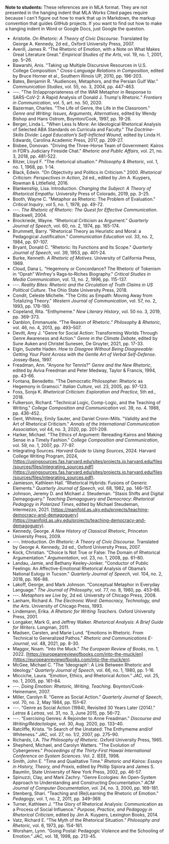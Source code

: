 **Note to students:** These references are in MLA format. They are not presented in the hanging indent that MLA Works Cited pages require because I can't figure out how to mark that up in Markdown, the markup convention that guides GitHub projects. If you want to find out how to make a hanging indent in Word or Google Docs, just Google the question.

- Aristotle. *On Rhetoric: A Theory of Civic Discourse*. Translated by George A. Kennedy, 2d ed., Oxford University Press, 2007.
- Averill, James R. “The Rhetoric of Emotion, with a Note on What Makes Great Literature Great.” *Empirical Studies of the Arts*, vol. 19, no. 1, 2001, pp. 5–26.
- Bawarshi, Anis. "Taking up Multiple Discursive Resources in U.S. College Composition." *Cross-Language Relations in Composition*, edited by Bruce Horner et al., Southern Illinois UP, 2010, pp. 196-203.
- Bates, Benjamin R. "Audiences, Metaphors, and the Persian Gulf War." *Communication Studies*, vol. 55, no. 3, 2004, pp. 447-463.
- ---. "The (In)appropriateness of the WAR Metaphor in Response to SARS-CoV-2: A Rapid Analysis of Donald J. Trump's Rhetoric." *Frontiers in Communication*, vol. 5, art. no. 50, 2020.
- Bazerman, Charles. "The Life of Genre, the Life in the Classroom." *Genre and Writing: Issues, Arguments, Alternatives*, edited by Wendy Bishop and Hans Ostrom, Boynton/Cook, 1997, pp. 19-26.
- Berger, Linda L. "When Less Is More: An Ideological Rhetorical Analysis of Selected ABA Standards on Curricula and Faculty." *The Doctrine–Skills Divide: Legal Education’s Self-Inflicted Wound*, edited by Linda H. Edwards, Carolina Academic Press, 2017, pp. 209-27.
- Bisbee, Donovan. "Driving the Three-Horse Team of Government: Kairos in FDR’s Judiciary Fireside Chat." *Rhetoric and Public Affairs*, vol. 21, no. 3, 2018, pp. 481-522.
- Bitzer, Lloyd F. "The rhetorical situation." *Philosophy & Rhetoric*, vol. 1, no. 1, 1968, pp. 1-14.
- Black, Edwin. “On Objectivity and Politics in Criticism.” 2000. *Rhetorical Criticism: Perspectives in Action*, 2d ed., edited by Jim A. Kuypers, Rowman & Littlefield, 2016.
- Blankenship, Lisa. Introduction. *Changing the Subject: A Theory of Rhetorical Empathy*. University Press of Colorado, 2019, pp. 3–25.
- Booth, Wayne C. "Metaphor as Rhetoric: The Problem of Evaluation." *Critical Inquiry*, vol 5, no. 1, 1978, pp. 49-72.
- ---. *The Rhetoric of Rhetoric: The Quest for Effective Communication*. Blackwell, 2004.
- Brockriede, Wayne. “Rhetorical Criticism as Argument.” *Quarterly Journal of Speech*, vol. 60, no. 2, 1974, pp. 165-174.
- Brummett, Barry. "Rhetorical Theory as Heuristic and Moral: a Pedagogical Justification." *Communication Education* vol. 33, no. 2, 1984, pp. 97-107.
- Bryant, Donald C. "Rhetoric: Its Functions and Its Scope." *Quarterly Journal of Speech*, vol. 39, 1953, pp. 401-24.
- Burke, Kenneth. *A Rhetoric of Motives*. University of California Press, 1969.
- Cloud, Dana L. "Hegemony or Concordance? The Rhetoric of Tokenism in “Oprah” Winfrey's Rags‐to‐Riches Biography." *Critical Studies in Media Communication*, vol. 13, no. 2, 1996, pp. 115-137.
- ---. *Reality Bites: Rhetoric and the Circulation of Truth Claims in US Political Culture*. The Ohio State University Press, 2018.
- Condit, Celeste Michelle. "The Critic as Empath: Moving Away from Totalizing Theory." *Western Journal of Communication*, vol. 57, no. 2, 1993, pp. 178-190.
- Copeland, Rita. "Enthymeme." *New Literary History*, vol. 50 no. 3, 2019, pp. 369-373.
- Danblon, Emmanuele. “The Reason of Rhetoric.” *Philosophy & Rhetoric*, vol. 46, no. 4, 2013, pp. 493–507.
- Devitt, Amy J. "Genre for Social Action: Transforming Worlds Through Genre Awareness and Action." *Genre in the Climate Debate*, edited by Sune Auken and Christel Sunesen, De Gruyter, 2021, pp. 17-33.
- Elgin, Suzette Haden. *How to Disagree Without Being Disagreeable: Getting Your Point Across with the Gentle Art of Verbal Self-Defense*. Jossey-Bass, 1997.
- Freadman, Ann. "Anyone for Tennis?" *Genre and the New Rhetoric*, edited by Aviva Freedman and Peter Medway, Taylor & Francis, 1994, pp. 43-66.
- Fontana, Benedetto. "The Democratic Philosopher: Rhetoric as Hegemony in Gramsci." *Italian Culture*, vol. 23, 2005, pp. 97-123.
- Foss, Sonja K. *Rhetorical Criticism: Exploration and Practice*, 5th ed., 2018.
- Fulkerson, Richard. "Technical Logic, Comp-Logic, and the Teaching of Writing." *College Composition and Communication* vol. 39, no. 4. 1988, pp. 436-452.
- Gent, Whitney, Emily Sauter, and Daniel Cronn-Mills. "Validity and the Art of Rhetorical Criticism." *Annals of the International Communication Association*, vol 44, no. 3, 2020, pp. 201-209.
- Harker, Michael. "The Ethics of Argument: Rereading Kairos and Making Sense in a Timely Fashion." *College Composition and Communication*, vol. 59, no. 1, 2007, pp. 77-97.
- Integrating Sources. *Harvard Guide to Using Sources*, 2024. Harvard College Writing Program, 2024, [https://usingsources.fas.harvard.edu/sites/projects.iq.harvard.edu/files/sources/files/integrating_sources.pdf](https://usingsources.fas.harvard.edu/sites/projects.iq.harvard.edu/files/sources/files/integrating_sources.pdf).
- Jamieson, Kathleen Hall. “Rhetorical Hybrids: Fusions of Generic Elements.” *Quarterly Journal of Speech*, vol. 68, 1982, pp. 146–157.
- Johnson, Jeremy D. and Michael J. Steudeman. "Stasis Shifts and Digital Demagoguery." *Teaching Demagoguery and Democracy: Rhetorical Pedagogy in Polarized Times*, edited by Michael Steudeman, Intermezzo, 2021. [https://manifold.as.uky.edu/projects/teaching-democracy-and-demagoguery](https://manifold.as.uky.edu/projects/teaching-democracy-and-demagoguery).
- Kennedy, George. *A New History of Classical Rhetoric*, Princeton University Press, 2009.
- ---. Introduction. *On Rhetoric: A Theory of Civic Discourse*. Translated by George A. Kennedy, 2d ed., Oxford University Press, 2007.
- Kock, Christian. “Choice Is Not True or False: The Domain of Rhetorical Argumentation.” *Argumentation*, vol. 23, no. 1, 2008, pp. 61–80.
- Landau, Jamie, and Bethany Keeley-Jonker. "Conductor of Public Feelings: An Affective-Emotional Rhetorical Analysis of Obama’s National Eulogy in Tucson." *Quarterly Journal of Speech*, vol. 104, no. 2, 2018, pp. 166-88.
- Lakoff, George, and Mark Johnson. “Conceptual Metaphor in Everyday Language.” *The Journal of Philosophy*, vol. 77, no. 8, 1980, pp. 453–86.
- ---. *Metaphors we Live by*, 2d ed. University of Chicago Press, 2008.
- Lanham, Richard A. *The Electronic Word: Democracy, Technology, and the Arts*. University of Chicago Press, 1993.
- Lindemann, Erika. *A Rhetoric for Writing Teachers*. Oxford University Press, 2001.
- Longaker, Mark G, and Jeffrey Walker. *Rhetorical Analysis: A Brief Guide for Writers*. Longman, 2011.
- Madsen, Carsten, and Marie Lund. "Emotions in Rhetoric. From Technical to Generalized Pathos." *Rhetoric and Communications E-Journal*, vol. 48, 2021, pp. 8-30.
- Maggor, Noam. "Into the Muck." *The European Review of Books*, no. 1, 2022. [https://europeanreviewofbooks.com/into-the-muck/en](https://europeanreviewofbooks.com/into-the-muck/en).
- McGee, Michael C. "The 'Ideograph': A Link Between Rhetoric and Ideology." *Quarterly Journal of Speech*, vol. 66, no. 1, 1980, pp. 1-16.
- Micciche, Laura. “Emotion, Ethics, and Rhetorical Action.” *JAC*, vol. 25, no. 1, 2005, pp. 161–84.
- ---. *Doing Emotion: Rhetoric, Writing, Teaching*. Boynton/Cook-Heinemann, 2007.
- Miller, Carolyn R. “Genre as Social Action.” *Quarterly Journal of Speech*, vol. 70, no. 2, May 1984, pp. 151–67.
- ---. “Genre as Social Action (1984), Revisited 30 Years Later (2014).” *Letras & Letras*, vol. 31, no. 3, June 2015, pp. 56–72.
- ---. “Exercising Genres: A Rejoinder to Anne Freadman.” *Discourse and Writing/Rédactologie*, vol. 30, Aug. 2020, pp. 133–40.
- Ratcliffe, Krista. “In Search of the Unstated: The Enthymeme and/of Whiteness.” *JAC*, vol. 27, no. 1/2, 2007, pp. 275–90.
- Richards, I.A. *The Philosophy of Rhetoric*. Oxford University Press, 1965.
- Shepherd, Michael, and Carolyn Watters. "The Evolution of Cybergenres." *Proceedings of the Thirty-First Hawaii International Conference on System Sciences*. Vol. 2. IEEE, 1998.
- Smith, John E. "Time and Qualitative Time." *Rhetoric and Kairos: Essays in History, Theory, and Praxis*, edited by Phillip Sipiora and James S. Baumlin, State University of New York Press, 2002, pp. 46-57.
- Spinuzzi, Clay, and Mark Zachry. "Genre Ecologies: An Open-System Approach to Understanding and Constructing Documentation." *ACM Journal of Computer Documentation*, vol. 24, no. 3, 2000, pp. 169-181.
- Stenberg, Shari. "Teaching and (Re)Learning the Rhetoric of Emotion." *Pedagogy*, vol. 1, no. 2, 2011, pp. 349–369.
- Turner, Kathleen J. “The Glory of Rhetorical Analysis: Communication as a Process of Social Influence.” *Purpose, Practice, and Pedagogy in Rhetorical Criticism*, edited by Jim A. Kuypers, Lexington Books, 2014.
- Vatz, Richard E. “The Myth of the Rhetorical Situation.” *Philosophy and Rhetoric*, vol. 6, 1973, pp. 154-161.
- Worsham, Lynn. “Going Postal: Pedagogic Violence and the Schooling of Emotion.” *JAC*, vol. 18, 1998, pp. 213-45.

